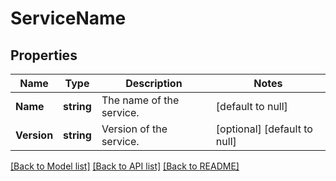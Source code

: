 # ServiceName

## Properties
Name | Type | Description | Notes
------------ | ------------- | ------------- | -------------
**Name** | **string** | The name of the service. | [default to null]
**Version** | **string** | Version of the service. | [optional] [default to null]

[[Back to Model list]](../README.md#documentation-for-models) [[Back to API list]](../README.md#documentation-for-api-endpoints) [[Back to README]](../README.md)


